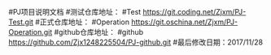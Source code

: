 #PJ项目说明文档
#测试仓库地址：
#Test https://git.coding.net/Zjxm/PJ-Test.git
#正式仓库地址：
#Operation https://git.oschina.net/Zjxm/PJ-Operation.git
#github仓库地址：
#github https://github.com/Zjx1248225504/PJ-github.git
#最后修改日期：2017/11/28